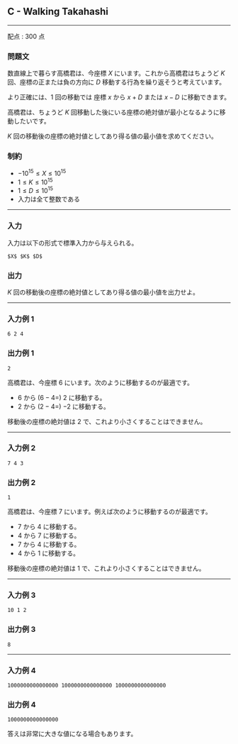 ## C - Walking Takahashi
---

配点 : $300$ 点

### 問題文

数直線上で暮らす高橋君は、今座標 $X$ にいます。これから高橋君はちょうど $K$ 回、座標の正または負の方向に $D$ 移動する行為を繰り返そうと考えています。

より正確には、$1$ 回の移動では 座標 $x$ から $x + D$ または $x - D$ に移動できます。

高橋君は、ちょうど $K$ 回移動した後にいる座標の絶対値が最小となるように移動したいです。

$K$ 回の移動後の座標の絶対値としてあり得る値の最小値を求めてください。

### 制約

- $-10^{15} \leq X \leq 10^{15}$
- $1 \leq K \leq 10^{15}$
- $1 \leq D \leq 10^{15}$
- 入力は全て整数である

---


### 入力

入力は以下の形式で標準入力から与えられる。

```
$X$ $K$ $D$

```

### 出力

$K$ 回の移動後の座標の絶対値としてあり得る値の最小値を出力せよ。

---


### 入力例 1

```
6 2 4

```

### 出力例 1

```
2

```

高橋君は、今座標 $6$ にいます。次のように移動するのが最適です。

- $6$ から ($6 - 4 =$) $2$ に移動する。
- $2$ から ($2 - 4 =$) $-2$ に移動する。

移動後の座標の絶対値は $2$ で、これより小さくすることはできません。

---


### 入力例 2

```
7 4 3

```

### 出力例 2

```
1

```

高橋君は、今座標 $7$ にいます。例えば次のように移動するのが最適です。

- $7$ から $4$ に移動する。
- $4$ から $7$ に移動する。
- $7$ から $4$ に移動する。
- $4$ から $1$ に移動する。

移動後の座標の絶対値は $1$ で、これより小さくすることはできません。

---


### 入力例 3

```
10 1 2

```

### 出力例 3

```
8

```

---


### 入力例 4

```
1000000000000000 1000000000000000 1000000000000000

```

### 出力例 4

```
1000000000000000

```

答えは非常に大きな値になる場合もあります。
